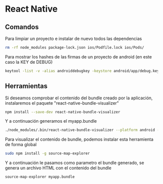 # React Native

## Comandos

Para limpiar un proyecto e instalar de nuevo todos las dependencias

```bash
rm -rf node_modules package-lock.json ios/Podfile.lock ios/Pods/
```

Para mostrar los hashes de las firmas de un proyecto de android (en este caso la KEY de DEBUG)

```bash
keytool -list -v -alias androiddebugkey -keystore android/app/debug.keystore
```

## Herramientas

Si deseamos comprobar el contenido del bundle creado por la aplicación, instalaremos el paquete "react-native-bundle-visualizer"

```bash
npm install --save-dev react-native-bundle-visualizer
```

Y a continuación generamos el myapp.bundle

```bash
./node_modules/.bin/react-native-bundle-visualizer --platform android --dev false --bundle-output ./myapp.bundle --verbose --reset-cache
```

Para visualizar el contenido de bundle, podemos instalar esta herramienta de forma global

```bash
sudo npm install -g source-map-explorer
```

Y a continuación le pasamos como parametro el bundle generado, se genera un archivo HTML con el contenido del bundle

```bash
source-map-explorer myapp.bundle
```
